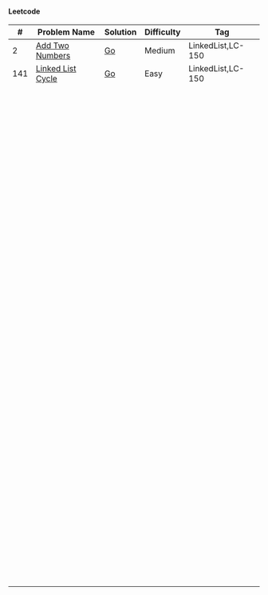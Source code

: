 #### Leetcode

| #   | Problem Name | Solution | Difficulty | Tag         |
|-----|-------|----------|------------|-------------|
| 2   | [Add Two Numbers](https://leetcode.com/problems/add-two-numbers/description/)  | [Go](https://github.com/vibhordubey333/DataStructure/blob/master/DataStructureInGolang/LeetCode/Linked-Lists/2-Add-To-Numbers-LC%5B150%5D-Medium.go)      | Medium     | LinkedList,LC-150 |
| 141  | [Linked List Cycle](https://leetcode.com/problems/linked-list-cycle/description)      | [Go](https://github.com/vibhordubey333/DataStructure/blob/master/DataStructureInGolang/LeetCode/Linked-Lists/141-Linked-List-Cycle-LC%5B150%5D-Easy.go)         |     Easy       | LinkedList,LC-150            |
|     |   |          |            |             |
|  |       |          |            |             |
|  |       |          |            |             |
|  |       |          |            |             |
|  |       |          |            |             |
|  |       |          |            |             |
|     |   |          |            |             |
|  |       |          |            |             |
|  |       |          |            |             |
|  |       |          |            |             |
|  |       |          |            |             |
|  |       |          |            |             |
|  |       |          |            |             |
|  |       |          |            |             |
|  |       |          |            |             |
|  |       |          |            |             |
|  |       |          |            |             |
|  |       |          |            |             |
|  |       |          |            |             |
|  |       |          |            |             |
|  |       |          |            |             |
|  |       |          |            |             |
|  |       |          |            |             |
|  |       |          |            |             |
|  |       |          |            |             |
|  |       |          |            |             |
|  |       |          |            |             |
|  |       |          |            |             |
|  |       |          |            |             |
|  |       |          |            |             |
|  |       |          |            |             |
|  |       |          |            |             |
|  |       |          |            |             |
|  |       |          |            |             |
|  |       |          |            |             |
|  |       |          |            |             |
|  |       |          |            |             |
|  |       |          |            |             |
|  |       |          |            |             |
|  |       |          |            |             |
|  |       |          |            |             |
|  |       |          |            |             |
|  |       |          |            |             |
|  |       |          |            |             |
|  |       |          |            |             |
|  |       |          |            |             |
|  |       |          |            |             |
|  |       |          |            |             |
|  |       |          |            |             |
|  |       |          |            |             |
|  |       |          |            |             |
|  |       |          |            |             |
|  |       |          |            |             |
|  |       |          |            |             |
|  |       |          |            |             |
|  |       |          |            |             |
|  |       |          |            |             |
|  |       |          |            |             |
|  |       |          |            |             |
|  |       |          |            |             |
|  |       |          |            |             |
|  |       |          |            |             |
|  |       |          |            |             |
|  |       |          |            |             |
|  |       |          |            |             |
|  |       |          |            |             |
|  |       |          |            |             |
|  |       |          |            |             |
|  |       |          |            |             |
|  |       |          |            |             |
|  |       |          |            |             |
|  |       |          |            |             |
|  |       |          |            |             |
|  |       |          |            |             |
|  |       |          |            |             |
|  |       |          |            |             |
|  |       |          |            |             |
|  |       |          |            |             |
|  |       |          |            |             |
|  |       |          |            |             |
|  |       |          |            |             |
|  |       |          |            |             |
|  |       |          |            |             |
|  |       |          |            |             |
|  |       |          |            |             |
|  |       |          |            |             |
|  |       |          |            |             |
|  |       |          |            |             |
|  |       |          |            |             |
|  |       |          |            |             |
|  |       |          |            |             |
|  |       |          |            |             |
|  |       |          |            |             |
|  |       |          |            |             |
|  |       |          |            |             |
|  |       |          |            |             |
|  |       |          |            |             |
|  |       |          |            |             |
|  |       |          |            |             |
|  |       |          |            |             |
|  |       |          |            |             |
|  |       |          |            |             |
|  |       |          |            |             |
|  |       |          |            |             |
|  |       |          |            |             |
|  |       |          |            |             |
|  |       |          |            |             |
|  |       |          |            |             |
|  |       |          |            |             |
|  |       |          |            |             |
|  |       |          |            |             |
|  |       |          |            |             |
|  |       |          |            |             |
|  |       |          |            |             |
|  |       |          |            |             |
|  |       |          |            |             |
|  |       |          |            |             |
|  |       |          |            |             |
|  |       |          |            |             |
|  |       |          |            |             |
|  |       |          |            |             |
|  |       |          |            |             |
|  |       |          |            |             |
|  |       |          |            |             |
|  |       |          |            |             |
|  |       |          |            |             |
|  |       |          |            |             |
|  |       |          |            |             |
|  |       |          |            |             |
|  |       |          |            |             |
|  |       |          |            |             |
|  |       |          |            |             |
|  |       |          |            |             |
|  |       |          |            |             |
|  |       |          |            |             |
|  |       |          |            |             |
|  |       |          |            |             |
|  |       |          |            |             |
|  |       |          |            |             |
|  |       |          |            |             |
|  |       |          |            |             |
|  |       |          |            |             |
|  |       |          |            |             |
|  |       |          |            |             |
|  |       |          |            |             |
|  |       |          |            |             |
|  |       |          |            |             |
|  |       |          |            |             |
|  |       |          |            |             |
|  |       |          |            |             |
|  |       |          |            |             |
|  |       |          |            |             |
|  |       |          |            |             |
|  |       |          |            |             |
|  |       |          |            |             |
|  |       |          |            |             |
|  |       |          |            |             |
|  |       |          |            |             |
|  |       |          |            |             |
|  |       |          |            |             |
|  |       |          |            |             |
|  |       |          |            |             |
|  |       |          |            |             |
|  |       |          |            |             |
|  |       |          |            |             |
|  |       |          |            |             |
|  |       |          |            |             |



